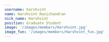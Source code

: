 ```yaml
---
username: harshvint
name: Harshvint Ravichandran
nick_name: Harshvint
position: Graduate Student
image: '/images/members/Harshvint.jpg'
image_fun: '/images/members/Harshvint_fun.jpg'
---
```

